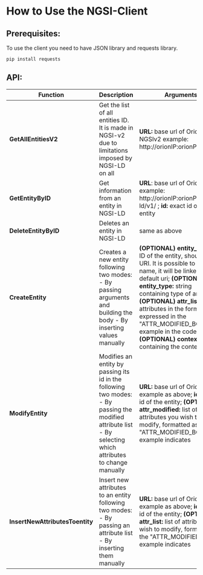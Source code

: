 # How to Use the NGSI-Client

## Prerequisites:

To use the client you need to have JSON library and requests library.
```
pip install requests
```

## API:

| Function                        | Description                                                                                                                                                  | Arguments                                                                                                                                                                                                                                                                                                                                                                 |
|---------------------------------|--------------------------------------------------------------------------------------------------------------------------------------------------------------|---------------------------------------------------------------------------------------------------------------------------------------------------------------------------------------------------------------------------------------------------------------------------------------------------------------------------------------------------------------------------|
| **GetAllEntitiesV2**            | Get the list of all entities ID. It is made in NGSI-v2 due to limitations imposed by NGSI-LD on all                                                          | **URL:** base url of Orion-NGSIv2 example: http://orionIP:orionPort/v2/                                                                                                                                                                                                                                                                                                     |
| **GetEntityByID**               | Get information from an entity in NGSI-LD                                                                                                                    | **URL**: base url of Orion-LD example: http://orionIP:orionPort/ngsi-ld/v1/ ; **id:** exact id of the entity                                                                                                                                                                                                                                                                    |
| **DeleteEntityByID**            | Deletes an entity in NGSI-LD                                                                                                                                 | same as above                                                                                                                                                                                                                                                                                                                                                             |
| **CreateEntity**                | Creates a new entity following two modes: - By passing arguments and building the body - By inserting values manually                                        | **(OPTIONAL) entity_id:** string ID of the entity, should be an URI. It is possible to use a name, it will be linked to a default uri; **(OPTIONAL) entity_type:** string containing type of an entity; **(OPTIONAL) attr_list** list of attributes in the format expressed in the "ATTR_MODIFIED_BODY" example  in the code; **(OPTIONAL) context:** string containing the context |
| **ModifyEntity**                | Modifies an entity by passing its id in the following two modes: - By passing the modified attribute list - By selecting which attributes to change manually |  **URL:** base url of Orion-LD, example as above; **id:** exact id of the entity; **(OPTIONAL) attr_modified:** list of attributes you wish to modify, formatted as the "ATTR_MODIFIED_BODY" example indicates                                                                                                                                                                     |
| **InsertNewAttributesToentity** | Insert new attributes to an entity following two modes: - By passing an attribute list - By inserting them manually                                          |  **URL:** base url of Orion-LD, example as above; **id:** exact id of the entity; **(OPTIONAL) attr_list:** list of attributes you wish to modify, formatted as the "ATTR_MODIFIED_BODY" example indicates                                                                                                                                                                         |

